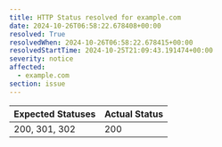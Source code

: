 ```yaml
---
title: HTTP Status resolved for example.com
date: 2024-10-26T06:58:22.678408+00:00
resolved: True
resolvedWhen: 2024-10-26T06:58:22.678415+00:00
resolvedStartTime: 2024-10-25T21:09:43.191474+00:00
severity: notice
affected:
  - example.com
section: issue
---
```


| Expected Statuses | Actual Status  |
|-------------------|----------------|
| 200, 301, 302 | 200 |
